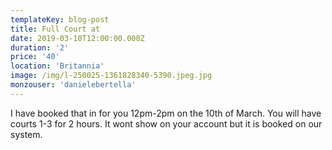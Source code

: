 ```yaml
---
templateKey: blog-post
title: Full Court at
date: 2019-03-10T12:00:00.000Z
duration: '2'
price: '40'
location: 'Britannia'
image: /img/l-250025-1361828340-5390.jpeg.jpg
monzouser: 'danielebertella'
---
```

I have booked that in for you 12pm-2pm on the 10th of March. You will have courts 1-3 for 2 hours. It wont show on your account but it is booked on our system.
